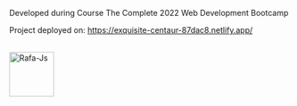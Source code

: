 Developed during Course The Complete 2022 Web Development Bootcamp

Project deployed on:
https://exquisite-centaur-87dac8.netlify.app/

<div style="display: inline_block"><br>
  <img align="center" alt="Rafa-Js" height="80" width="80" src="https://cdn.jsdelivr.net/gh/devicons/devicon/icons/bootstrap/bootstrap-original-wordmark.svg" />
</div>
